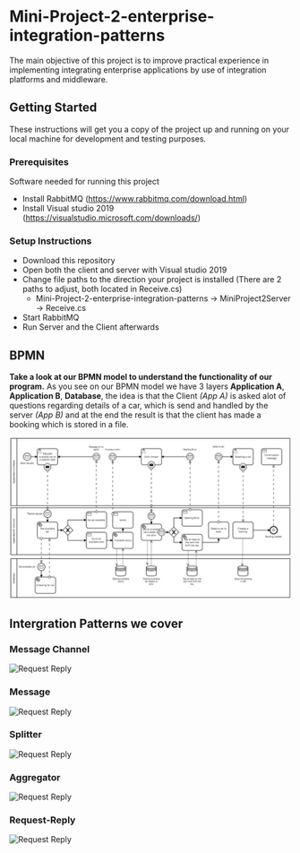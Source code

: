 # Mini-Project-2-enterprise-integration-patterns

The main objective of this project is to improve practical experience in implementing integrating enterprise applications by use of integration platforms and middleware.

## Getting Started

These instructions will get you a copy of the project up and running on your local machine for development and testing purposes.

### Prerequisites
Software needed for running this project

- Install RabbitMQ (https://www.rabbitmq.com/download.html)
- Install Visual studio 2019 (https://visualstudio.microsoft.com/downloads/)

### Setup Instructions
- Download this repository
- Open both the client and server with Visual studio 2019
- Change file paths to the direction your project is installed (There are 2 paths to adjust, both located in Receive.cs)
	- Mini-Project-2-enterprise-integration-patterns -> MiniProject2Server -> Receive.cs
- Start RabbitMQ
- Run Server and the Client afterwards
	
## BPMN
**Take a look at our BPMN model to understand the functionality of our program.**
As you see on our BPMN model we have 3 layers **Application A**, **Application B**, **Database**, the idea is that the Client _(App A)_ is asked alot of questions regarding details of a car, which is send and handled by the server _(App B)_ and at the end the result is that the client has made a booking which is stored in a file.

![BPMN model](BPMN/BPMNModel.JPG)	
	
## Intergration Patterns we cover

### Message Channel
![Request Reply](https://www.enterpriseintegrationpatterns.com/img/MessageChannelSolution.gif)
### Message
![Request Reply](https://www.enterpriseintegrationpatterns.com/img/MessageSolution.gif)
### Splitter
![Request Reply](https://www.enterpriseintegrationpatterns.com/img/Sequencer.gif)
### Aggregator
![Request Reply](https://www.enterpriseintegrationpatterns.com/img/Aggregator.gif)
### Request-Reply
![Request Reply](https://www.enterpriseintegrationpatterns.com/img/RequestReply.gif)
